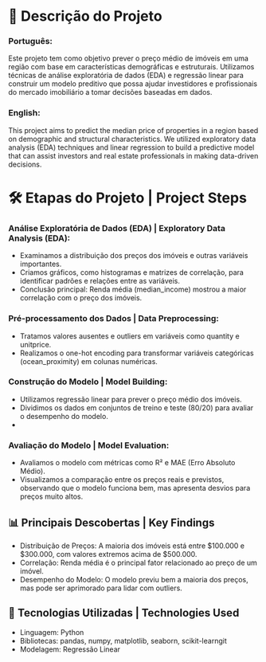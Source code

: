 # 📌 Descrição do Projeto

### Português:
Este projeto tem como objetivo prever o preço médio de imóveis em uma região com base em características demográficas e estruturais. Utilizamos técnicas de análise exploratória de dados (EDA) e regressão linear para construir um modelo preditivo que possa ajudar investidores e profissionais do mercado imobiliário a tomar decisões baseadas em dados.

### English:
This project aims to predict the median price of properties in a region based on demographic and structural characteristics. We utilized exploratory data analysis (EDA) techniques and linear regression to build a predictive model that can assist investors and real estate professionals in making data-driven decisions.


# 🛠️ Etapas do Projeto | Project Steps
### Análise Exploratória de Dados (EDA) | Exploratory Data Analysis (EDA):
- Examinamos a distribuição dos preços dos imóveis e outras variáveis importantes.
- Criamos gráficos, como histogramas e matrizes de correlação, para identificar padrões e relações entre as variáveis.
- Conclusão principal: Renda média (median_income) mostrou a maior correlação com o preço dos imóveis.
  

### Pré-processamento dos Dados | Data Preprocessing:
- Tratamos valores ausentes e outliers em variáveis como quantity e unitprice.
- Realizamos o one-hot encoding para transformar variáveis categóricas (ocean_proximity) em colunas numéricas.

### Construção do Modelo | Model Building:
- Utilizamos regressão linear para prever o preço médio dos imóveis.
- Dividimos os dados em conjuntos de treino e teste (80/20) para avaliar o desempenho do modelo.
- 
### Avaliação do Modelo | Model Evaluation:
- Avaliamos o modelo com métricas como R² e MAE (Erro Absoluto Médio).
- Visualizamos a comparação entre os preços reais e previstos, observando que o modelo funciona bem, mas apresenta desvios para preços muito altos.

## 📊 Principais Descobertas | Key Findings
- Distribuição de Preços: A maioria dos imóveis está entre $100.000 e $300.000, com valores extremos acima de $500.000.
- Correlação: Renda média é o principal fator relacionado ao preço de um imóvel.
- Desempenho do Modelo: O modelo previu bem a maioria dos preços, mas pode ser aprimorado para lidar com outliers.

## 📁 Tecnologias Utilizadas | Technologies Used
- Linguagem: Python
- Bibliotecas: pandas, numpy, matplotlib, seaborn, scikit-learngit 
- Modelagem: Regressão Linear